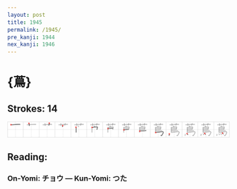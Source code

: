 ```yaml
---
layout: post
title: 1945
permalink: /1945/
pre_kanji: 1944
nex_kanji: 1946
---
```


# {蔦}

## Strokes: 14

<div class="stroke"><img src="../images/E894A6.png" /></div>

## Reading:

### On-Yomi: チョウ &mdash; Kun-Yomi: つた
